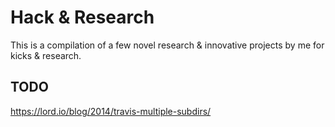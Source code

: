 # Hack & Research
This is a compilation of a few novel research &amp; innovative projects by me for kicks &amp; research.

## TODO
https://lord.io/blog/2014/travis-multiple-subdirs/
